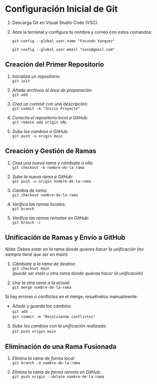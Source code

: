 # Configuración Inicial de Git

1. Descarga Git en Visual Studio Code (VSC).
2. Abre la terminal y configura tu nombre y correo con estos comandos:

   
   `git config --global user.name "Facundo Vazquez"`

   `git config --global user.email "xxxx@gmail.com"`
   

## Creación del Primer Repositorio

1. *Inicializa un repositorio:*  
   `git init`

2. *Añade archivos al área de preparación:*  
   	`git add .`

3. *Crea un commit con una descripción:*  
   `git commit -m "Inicio Proyecto"`

4. *Conecta el repositorio local a GitHub:*  
   `git remote add origin URL`

5. *Sube los cambios a GitHub:*  
   `git push -u origin main`

## Creación y Gestión de Ramas

1. *Crea una nueva rama y cámbiate a ella:*  
   `git checkout -b nombre-de-la-rama`

2. *Sube la nueva rama a GitHub:*  
   `git push -u origin nombre-de-la-rama`

3. *Cambia de rama:*  
   `git checkout nombre-de-la-rama`

4. *Verifica las ramas locales:*  
   `git branch`

5. *Verifica las ramas remotas en GitHub:*  
   `git branch -r`

## Unificación de Ramas y Envío a GitHub

*Nota: Debes estar en la rama donde quieres hacer la unificación (no siempre tiene que ser en main).*

1. *Cámbiate a la rama de destino:*  
   `git checkout main`  
   *(puede ser main u otra rama donde quieras hacer la unificación)*

2. *Une la otra rama a la actual:*  
   `git merge nombre-de-la-rama`

Si hay errores o conflictos en el merge, resuélvelos manualmente:

- *Añade y guarda los cambios:*  
  `git add .`  
  `git commit -m "Resolviendo conflictos"`

3. *Sube los cambios con la unificación realizada:*  
   `git push origin main`

## Eliminación de una Rama Fusionada

1. *Elimina la rama de forma local:*  
   `git branch -d nombre-de-la-rama`

2. *Elimina la rama de forma remota en GitHub:*  
   `git push origin --delete nombre-de-la-rama`
